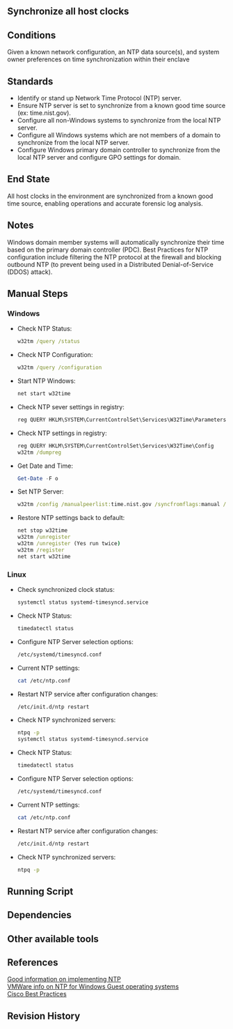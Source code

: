 ## Synchronize all host clocks  


## Conditions  
Given a known network configuration, an NTP data source(s), and system owner preferences on time synchronization within their enclave  


## Standards  
* Identify or stand up Network Time Protocol (NTP) server.  
* Ensure NTP server is set to synchronize from a known good time source (ex: time.nist.gov).  
* Configure all non-Windows systems to synchronize from the local NTP server.  
* Configure all Windows systems which are not members of a domain to synchronize from the local NTP server.  
* Configure Windows primary domain controller to synchronize from the local NTP server and configure GPO settings for domain.  


## End State  
All host clocks in the environment are synchronized from a known good time source, enabling operations and accurate forensic log analysis.  


## Notes  
Windows domain member systems will automatically synchronize their time based on the primary domain controller (PDC).  Best Practices for NTP configuration include filtering the NTP protocol at the firewall and blocking outbound NTP (to prevent being used in a Distributed Denial-of-Service (DDOS) attack).  


## Manual Steps  
### Windows  
* Check NTP Status:  
	```bat
	w32tm /query /status
	```  

* Check NTP Configuration:  
	```bat
	w32tm /query /configuration
	```  

* Start NTP Windows:  
	```bat
	net start w32time
	```  

* Check NTP sever settings in registry:  
	```bat
	reg QUERY HKLM\SYSTEM\CurrentControlSet\Services\W32Time\Parameters
	```  

* Check NTP settings in registry:  
	```bat
	reg QUERY HKLM\SYSTEM\CurrentControlSet\Services\W32Time\Config
	w32tm /dumpreg
	```  

* Get Date and Time:
	```powershell
	Get-Date -F o
	```  

* Set NTP Server:  
	```bat
	w32tm /config /manualpeerlist:time.nist.gov /syncfromflags:manual /reliable:yes /update
	```  

* Restore NTP settings back to default:  
	```bat
	net stop w32time
	w32tm /unregister
	w32tm /unregister (Yes run twice)
	w32tm /register
	net start w32time
	```  

### Linux  
* Check synchronized clock status:  
	```bash
	systemctl status systemd-timesyncd.service
	```  

* Check NTP Status:  
	```bash
	timedatectl status
	```  

* Configure NTP Server selection options:  
	```bash
	/etc/systemd/timesyncd.conf
	```  

* Current NTP settings:  
	```bash
	cat /etc/ntp.conf
	```  

* Restart NTP service after configuration changes:  
	```bash
	/etc/init.d/ntp restart
	```  

* Check NTP synchronized servers:  
	```bash
	ntpq -p
	systemctl status systemd-timesyncd.service
	```  

* Check NTP Status:  
	```bash
	timedatectl status
	```

* Configure NTP Server selection options:  
	```bash
	/etc/systemd/timesyncd.conf
	```  

* Current NTP settings:  
	```bash
	cat /etc/ntp.conf
	```  

* Restart NTP service after configuration changes:  
	```bash
	/etc/init.d/ntp restart
	```  

* Check NTP synchronized servers:  
	```bash
	ntpq -p
	```  


## Running Script  


## Dependencies  


## Other available tools  


## References  
[Good information on implementing NTP](http://Support.ntp.org/bin/view/Support/SelectingOffsiteNTPServers)  
[VMWare info on NTP for Windows Guest operating systems](https://kb.vmware.com/kb/1318)  
[Cisco Best Practices](https://www.cisco.com/c/en/us/support/docs/availability/high-availability/19643-ntpm.html)  


## Revision History  
